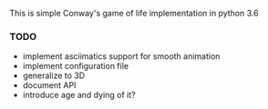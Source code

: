 This is simple Conway's game of life implementation in python 3.6

### TODO
- implement asciimatics support for smooth animation
- implement configuration file
- generalize to 3D
- document API
- introduce age and dying of it?
